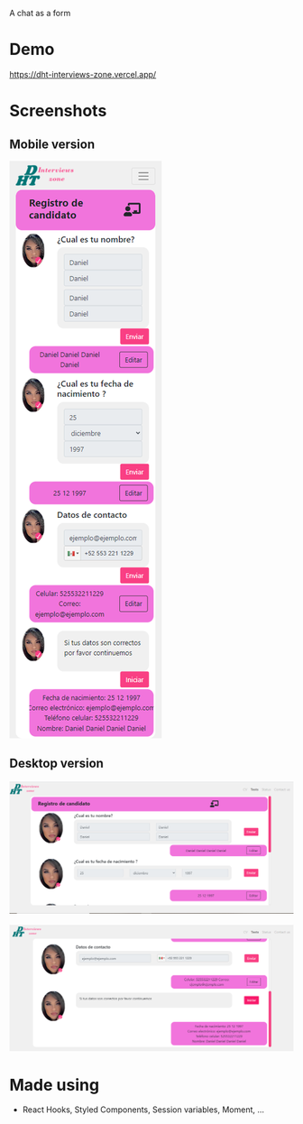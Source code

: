 A chat as a form
# Demo 
https://dht-interviews-zone.vercel.app/
# Screenshots
## Mobile version
![mobile views](https://github.com/danielhipolito/dht-interviews-zone/blob/master/public/img/mobile-version.png)
## Desktop version
![desktop views 1](https://github.com/danielhipolito/dht-interviews-zone/blob/master/public/img/questions1.png)
<br/><br/>
![desktop views 2](https://github.com/danielhipolito/dht-interviews-zone/blob/master/public/img/questions2.png)
# Made using
* React Hooks, Styled Components, Session variables, Moment, ...

